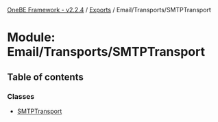 [OneBE Framework - v2.2.4](../README.md) / [Exports](../modules.md) / Email/Transports/SMTPTransport

# Module: Email/Transports/SMTPTransport

## Table of contents

### Classes

- [SMTPTransport](../classes/Email_Transports_SMTPTransport.SMTPTransport.md)
